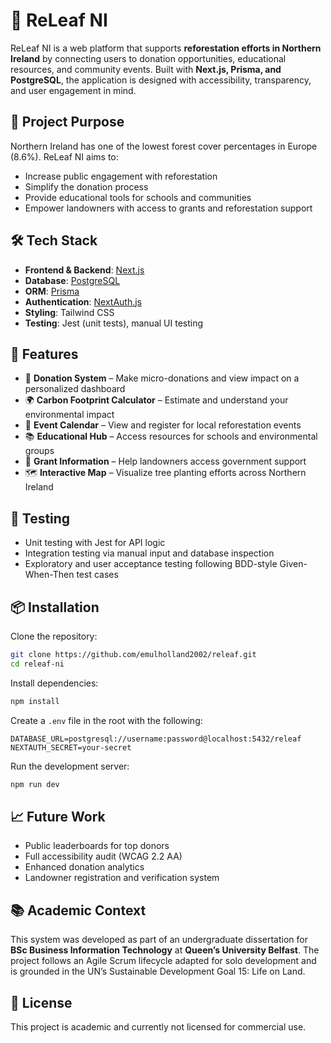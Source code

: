 # 🌲 ReLeaf NI

ReLeaf NI is a web platform that supports **reforestation efforts in Northern Ireland** by connecting users to donation opportunities, educational resources, and community events. Built with **Next.js, Prisma, and PostgreSQL**, the application is designed with accessibility, transparency, and user engagement in mind.

## 🎯 Project Purpose

Northern Ireland has one of the lowest forest cover percentages in Europe (8.6%). ReLeaf NI aims to:

- Increase public engagement with reforestation
- Simplify the donation process
- Provide educational tools for schools and communities
- Empower landowners with access to grants and reforestation support

## 🛠️ Tech Stack

- **Frontend & Backend**: [Next.js](https://nextjs.org/)
- **Database**: [PostgreSQL](https://www.postgresql.org/)
- **ORM**: [Prisma](https://www.prisma.io/)
- **Authentication**: [NextAuth.js](https://next-auth.js.org/)
- **Styling**: Tailwind CSS
- **Testing**: Jest (unit tests), manual UI testing

## 🚀 Features

- 💸 **Donation System** – Make micro-donations and view impact on a personalized dashboard
- 🌍 **Carbon Footprint Calculator** – Estimate and understand your environmental impact
- 📆 **Event Calendar** – View and register for local reforestation events
- 📚 **Educational Hub** – Access resources for schools and environmental groups
- 📌 **Grant Information** – Help landowners access government support
- 🗺️ **Interactive Map** – Visualize tree planting efforts across Northern Ireland

## 🧪 Testing

- Unit testing with Jest for API logic
- Integration testing via manual input and database inspection
- Exploratory and user acceptance testing following BDD-style Given-When-Then test cases

## 📦 Installation

Clone the repository:

```bash
git clone https://github.com/emulholland2002/releaf.git
cd releaf-ni
```

Install dependencies:

```bash
npm install
```

Create a `.env` file in the root with the following:

```env
DATABASE_URL=postgresql://username:password@localhost:5432/releaf
NEXTAUTH_SECRET=your-secret
```

Run the development server:

```bash
npm run dev
```

## 📈 Future Work

- Public leaderboards for top donors
- Full accessibility audit (WCAG 2.2 AA)
- Enhanced donation analytics
- Landowner registration and verification system

## 📚 Academic Context

This system was developed as part of an undergraduate dissertation for **BSc Business Information Technology** at **Queen’s University Belfast**. The project follows an Agile Scrum lifecycle adapted for solo development and is grounded in the UN’s Sustainable Development Goal 15: Life on Land.

## 📄 License

This project is academic and currently not licensed for commercial use.
